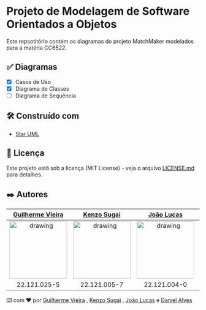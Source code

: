 # Projeto de Modelagem de Software Orientados a Objetos

Este repsotitório contém os diagramas do projeto MatchMaker modelados para a matéria CC6522.

## ✅ Diagramas
- [x] Casos de Uso
- [x] Diagrama de Classes
- [ ] Diagrama de Sequência

## 🛠️ Construído com

* [Star UML](https://staruml.io/)

## 📄 Licença

Este projeto está sob a licença (MIT License) - veja o arquivo [LICENSE.md](https://github.com/guilhermevieirasilvagoncalves/reactNativeProject/blob/main/LICENSE) para detalhes.

## ✒️ Autores

[Guilherme Vieira](https://github.com/guilhermevieirasilvagoncalves)           |  [Kenzo Sugai](https://github.com/Kenzo-Sugai)   |  [João Lucas](https://github.com/Sinedrio)  |  [Daniel Alves](https://github.com/DanielAC12)
:-------------------------:|:-------------------------:|:-------------------------:|:-------------------------:|
<img src="https://avatars.githubusercontent.com/u/88863957?v=4" alt="drawing" width="150"/>  |  <img src="https://avatars.githubusercontent.com/u/79611160?v=4" alt="drawing" width="150"/>  | <img src="https://avatars.githubusercontent.com/u/89816696?v=4" alt="drawing" width="150"/> | <img src="https://avatars.githubusercontent.com/u/86078001?v=4" alt="drawing" width="150"/> 
22.121.025-5 | 22.121.005-7 | 22.121.004-0 |  22.121.008-1


⌨️ com ❤️ por [Guilherme Vieira](https://github.com/guilhermevieirasilvagoncalves) , [Kenzo Sugai](https://github.com/Kenzo-Sugai) , [João Lucas](https://github.com/Sinedrio) e [Daniel Alves](https://github.com/DanielAC12)
